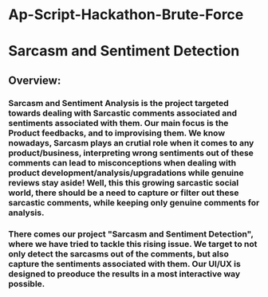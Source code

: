# Ap-Script-Hackathon-Brute-Force

# Sarcasm and Sentiment Detection
## Overview:
### Sarcasm and Sentiment Analysis is the project targeted towards dealing with Sarcastic comments associated and sentiments associated with them. Our main focus is the Product feedbacks, and to improvising them. We know nowadays, Sarcasm plays an crutial role when it comes to any product/business, interpreting wrong sentiments out of these comments can lead to misconceptions when dealing with product development/analysis/upgradations while genuine reviews stay aside! Well, this this growing sarcastic social world, there should be a need to capture or filter out these sarcastic comments, while keeping only genuine comments for analysis. 
### There comes our project "Sarcasm and Sentiment Detection", where we have tried to tackle this rising issue. We target to not only detect the sarcasms out of the comments, but also capture the sentiments associated with them. Our UI/UX is designed to preoduce the results in a most interactive way possible.

